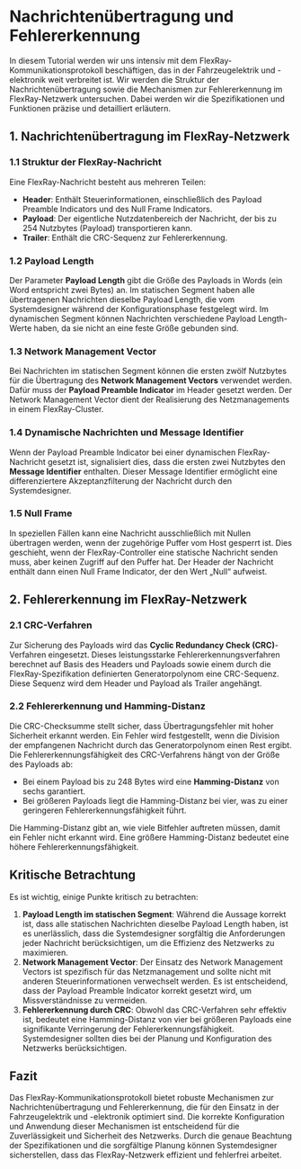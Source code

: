 
# Nachrichtenübertragung und Fehlererkennung

In diesem Tutorial werden wir uns intensiv mit dem FlexRay-Kommunikationsprotokoll beschäftigen, das in der Fahrzeugelektrik und -elektronik weit verbreitet ist. Wir werden die Struktur der Nachrichtenübertragung sowie die Mechanismen zur Fehlererkennung im FlexRay-Netzwerk untersuchen. Dabei werden wir die Spezifikationen und Funktionen präzise und detailliert erläutern.

## 1. Nachrichtenübertragung im FlexRay-Netzwerk

### 1.1 Struktur der FlexRay-Nachricht

Eine FlexRay-Nachricht besteht aus mehreren Teilen:

- **Header**: Enthält Steuerinformationen, einschließlich des Payload Preamble Indicators und des Null Frame Indicators.
- **Payload**: Der eigentliche Nutzdatenbereich der Nachricht, der bis zu 254 Nutzbytes (Payload) transportieren kann.
- **Trailer**: Enthält die CRC-Sequenz zur Fehlererkennung.

### 1.2 Payload Length

Der Parameter **Payload Length** gibt die Größe des Payloads in Words (ein Word entspricht zwei Bytes) an. Im statischen Segment haben alle übertragenen Nachrichten dieselbe Payload Length, die vom Systemdesigner während der Konfigurationsphase festgelegt wird. Im dynamischen Segment können Nachrichten verschiedene Payload Length-Werte haben, da sie nicht an eine feste Größe gebunden sind.

### 1.3 Network Management Vector

Bei Nachrichten im statischen Segment können die ersten zwölf Nutzbytes für die Übertragung des **Network Management Vectors** verwendet werden. Dafür muss der **Payload Preamble Indicator** im Header gesetzt werden. Der Network Management Vector dient der Realisierung des Netzmanagements in einem FlexRay-Cluster.

### 1.4 Dynamische Nachrichten und Message Identifier

Wenn der Payload Preamble Indicator bei einer dynamischen FlexRay-Nachricht gesetzt ist, signalisiert dies, dass die ersten zwei Nutzbytes den **Message Identifier** enthalten. Dieser Message Identifier ermöglicht eine differenziertere Akzeptanzfilterung der Nachricht durch den Systemdesigner.

### 1.5 Null Frame

In speziellen Fällen kann eine Nachricht ausschließlich mit Nullen übertragen werden, wenn der zugehörige Puffer vom Host gesperrt ist. Dies geschieht, wenn der FlexRay-Controller eine statische Nachricht senden muss, aber keinen Zugriff auf den Puffer hat. Der Header der Nachricht enthält dann einen Null Frame Indicator, der den Wert „Null“ aufweist.

## 2. Fehlererkennung im FlexRay-Netzwerk

### 2.1 CRC-Verfahren

Zur Sicherung des Payloads wird das **Cyclic Redundancy Check (CRC)**-Verfahren eingesetzt. Dieses leistungsstarke Fehlererkennungsverfahren berechnet auf Basis des Headers und Payloads sowie einem durch die FlexRay-Spezifikation definierten Generatorpolynom eine CRC-Sequenz. Diese Sequenz wird dem Header und Payload als Trailer angehängt.

### 2.2 Fehlererkennung und Hamming-Distanz

Die CRC-Checksumme stellt sicher, dass Übertragungsfehler mit hoher Sicherheit erkannt werden. Ein Fehler wird festgestellt, wenn die Division der empfangenen Nachricht durch das Generatorpolynom einen Rest ergibt. Die Fehlererkennungsfähigkeit des CRC-Verfahrens hängt von der Größe des Payloads ab:

- Bei einem Payload bis zu 248 Bytes wird eine **Hamming-Distanz** von sechs garantiert.
- Bei größeren Payloads liegt die Hamming-Distanz bei vier, was zu einer geringeren Fehlererkennungsfähigkeit führt.

Die Hamming-Distanz gibt an, wie viele Bitfehler auftreten müssen, damit ein Fehler nicht erkannt wird. Eine größere Hamming-Distanz bedeutet eine höhere Fehlererkennungsfähigkeit.

## Kritische Betrachtung

Es ist wichtig, einige Punkte kritisch zu betrachten:

1. **Payload Length im statischen Segment**: Während die Aussage korrekt ist, dass alle statischen Nachrichten dieselbe Payload Length haben, ist es unerlässlich, dass die Systemdesigner sorgfältig die Anforderungen jeder Nachricht berücksichtigen, um die Effizienz des Netzwerks zu maximieren.
2. **Network Management Vector**: Der Einsatz des Network Management Vectors ist spezifisch für das Netzmanagement und sollte nicht mit anderen Steuerinformationen verwechselt werden. Es ist entscheidend, dass der Payload Preamble Indicator korrekt gesetzt wird, um Missverständnisse zu vermeiden.
3. **Fehlererkennung durch CRC**: Obwohl das CRC-Verfahren sehr effektiv ist, bedeutet eine Hamming-Distanz von vier bei größeren Payloads eine signifikante Verringerung der Fehlererkennungsfähigkeit. Systemdesigner sollten dies bei der Planung und Konfiguration des Netzwerks berücksichtigen.

## Fazit

Das FlexRay-Kommunikationsprotokoll bietet robuste Mechanismen zur Nachrichtenübertragung und Fehlererkennung, die für den Einsatz in der Fahrzeugelektrik und -elektronik optimiert sind. Die korrekte Konfiguration und Anwendung dieser Mechanismen ist entscheidend für die Zuverlässigkeit und Sicherheit des Netzwerks. Durch die genaue Beachtung der Spezifikationen und die sorgfältige Planung können Systemdesigner sicherstellen, dass das FlexRay-Netzwerk effizient und fehlerfrei arbeitet.

